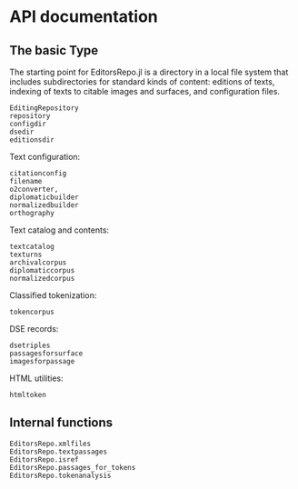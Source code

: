 # API documentation


## The basic Type

The starting point for EditorsRepo.jl is a directory in a local file system that includes subdirectories for standard kinds of content: editions of texts, indexing of texts to citable images and surfaces, and configuration files.


```@docs
EditingRepository
repository
configdir
dsedir
editionsdir
```

Text configuration:

```@docs
citationconfig
filename
o2converter,
diplomaticbuilder
normalizedbuilder
orthography
```    

Text catalog and contents:

```@docs
textcatalog
texturns
archivalcorpus
diplomaticcorpus
normalizedcorpus
```

Classified tokenization:

```@docs
tokencorpus
```

DSE records:

```@docs
dsetriples
passagesforsurface
imagesforpassage
```

HTML utilities:

```@docs
htmltoken
```

## Internal functions

```@docs
EditorsRepo.xmlfiles
EditorsRepo.textpassages
EditorsRepo.isref
EditorsRepo.passages_for_tokens
EditorsRepo.tokenanalysis
```